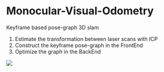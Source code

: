 # Monocular-Visual-Odometry

Keyframe based pose-graph 3D slam
1. Estimate the transformation between laser scans with ICP
2. Construct the keyframe pose-graph in the FrontEnd
3. Optimize the graph in the BackEnd

<img src="graph_slam.gif" />

